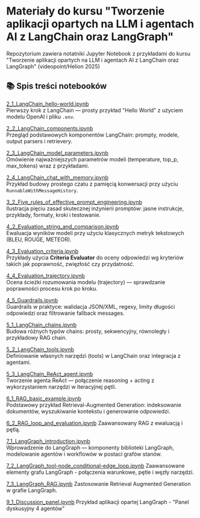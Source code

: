 # Materiały do kursu "Tworzenie aplikacji opartych na LLM i agentach AI z LangChain oraz LangGraph"

Repozytorium zawiera notatniki Jupyter Notebook z przykładami do kursu "Tworzenie aplikacji opartych na LLM i agentach AI z LangChain oraz LangGraph" (videopoint/Helion 2025)

## 📚 Spis treści notebooków

[2_1_LangChain_hello-world.ipynb](2_1_LangChain_hello-world.ipynb)  
Pierwszy krok z LangChain — prosty przykład "Hello World" z użyciem modelu OpenAI i pliku `.env`.

[2_2_LangChain_components.ipynb](2_2_LangChain_components.ipynb)  
Przegląd podstawowych komponentów LangChain: prompty, modele, output parsers i retrievery.

[2_3_LangChain_model_parameters.ipynb](2_3_LangChain_model_parameters.ipynb)  
Omówienie najważniejszych parametrów modeli (temperature, top_p, max_tokens) wraz z przykładami.

[2_4_LangChain_chat_with_memory.ipynb](2_4_LangChain_chat_with_memory.ipynb)  
Przykład budowy prostego czatu z pamięcią konwersacji przy użyciu `RunnableWithMessageHistory`.

[3_2_Five_rules_of_effective_prompt_engineering.ipynb](3_2_Five_rules_of_effective_prompt_engineering.ipynb)  
Ilustracja pięciu zasad skutecznej inżynierii promptów: jasne instrukcje, przykłady, formaty, kroki i testowanie.

[4_2_Evaluation_string_and_comparison.ipynb](4_2_Evaluation_string_and_comparison.ipynb)  
Ewaluacja wyników modeli przy użyciu klasycznych metryk tekstowych (BLEU, ROUGE, METEOR).

[4_3_Evaluation_criteria.ipynb](4_3_Evaluation_criteria.ipynb)  
Przykłady użycia **Criteria Evaluator** do oceny odpowiedzi wg kryteriów takich jak poprawność, zwięzłość czy przydatność.

[4_4_Evaluation_trajectory.ipynb](4_4_Evaluation_trajectory.ipynb)  
Ocena ścieżki rozumowania modelu (trajectory) — sprawdzanie poprawności procesu krok po kroku.

[4_5_Guardrails.ipynb](4_5_Guardrails.ipynb)  
Guardrails w praktyce: walidacja JSON/XML, regexy, limity długości odpowiedzi oraz filtrowanie fallback messages.

[5_1_LangChain_chains.ipynb](5_1_LangChain_chains.ipynb)  
Budowa różnych typów chains: prosty, sekwencyjny, równoległy i przykładowy RAG chain.

[5_2_LangChain_tools.ipynb](5_2_LangChain_tools.ipynb)  
Definiowanie własnych narzędzi (tools) w LangChain oraz integracja z agentami.

[5_3_LangChain_ReAct_agent.ipynb](5_3_LangChain_ReAct_agent.ipynb)  
Tworzenie agenta ReAct — połączenie reasoning + acting z wykorzystaniem narzędzi w iteracyjnej pętli.

[6_1_RAG_basic_example.ipynb](6_1_RAG_basic_example.ipynb)  
Podstawowy przykład Retrieval-Augmented Generation: indeksowanie dokumentów, wyszukiwanie kontekstu i generowanie odpowiedzi.

[6_2_RAG_loop_and_evaluation.ipynb](6_2_RAG_loop_and_evaluation.ipynb)
Zaawansowany RAG z ewaluacją i pętlą.

[7_1_LangGraph_introduction.ipynb](7_1_LangGraph_introduction.ipynb)  
Wprowadzenie do LangGraph — komponenty biblioteki LangGraph, modelowanie agentów i workflowów w postaci grafów stanów.

[7_2_LangGraph_tool-node_conditional-edge_loop.ipynb](7_2_LangGraph_tool-node_conditional-edge_loop.ipynb)
Zaawansowane elementy grafu LangGraph - połączenia warunkowe, pętle i węzły narzędzi.

[7_3_LangGraph_RAG.ipynb](7_3_LangGraph_RAG.ipynb)
Zastosowanie Retrieval Augmented Generation w grafie LangGraph.

[9_1_Discussion_panel.ipynb](9_1_Discussion_panel.ipynb)
Przykład aplikacji opartej LangGraph - "Panel dyskusyjny 4 agentów"